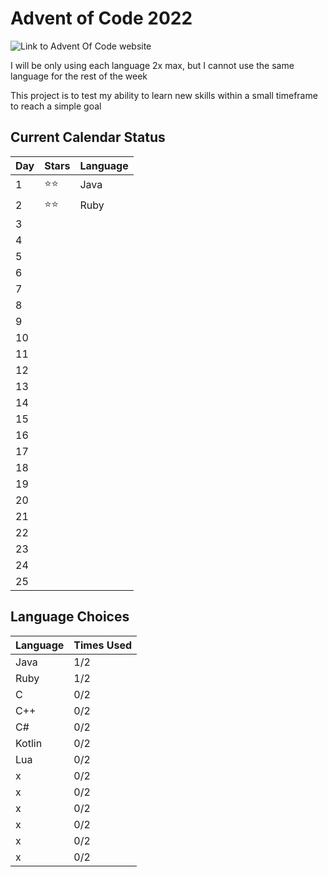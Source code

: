 # Advent of Code 2022

![Link to Advent Of Code website](https://adventofcode.com/)

I will be only using each language 2x max, but I cannot use the same language for the rest of the week

This project is to test my ability to learn new skills within a small timeframe to reach a simple goal

## Current Calendar Status

| Day | Stars | Language |
| --- | --- | --- |
| 1 | ⭐⭐ | Java |
| 2 | ⭐⭐ | Ruby |
| 3 |  |  |
| 4 |  |  |
| 5 |  |  |
| 6 |  |  |
| 7 |  |  |
| 8 |  |  |
| 9 |  |  |
| 10 |  |  |
| 11 |  |  |
| 12 |  |  |
| 13 |  |  |
| 14 |  |  |
| 15 |  |  |
| 16 |  |  |
| 17 |  |  |
| 18 |  |  |
| 19 |  |  |
| 20 |  |  |
| 21 |  |  |
| 22 |  |  |
| 23 |  |  |
| 24 |  |  |
| 25 |  |  |

## Language Choices

| Language | Times Used |
| --- | --- |
| Java | 1/2 |
| Ruby | 1/2 |
| C | 0/2 |
| C++ | 0/2 |
| C# | 0/2 |
| Kotlin | 0/2 |
| Lua | 0/2 |
| x | 0/2 |
| x | 0/2 |
| x | 0/2 |
| x | 0/2 |
| x | 0/2 |
| x | 0/2 |
